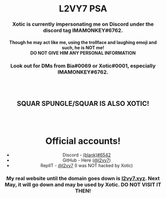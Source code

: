 <div align="center">
  <h1>L2VY7 PSA</h1>
  <h3>Xotic is currently impersonating me on Discord under the discord tag IMAMONKEY#6762.</h3>
  <h4>Though he may act like me, using the trollface and laughing emoji and such, he is NOT me!<br><strong>DO NOT GIVE HIM ANY PERSONAL INFORMATION</strong></h4>
  <h3>Look out for DMs from Bia#0069 or Xotic#0001, especially IMAMONKEY#6762.</h3>
  <br><br>
  <h2>SQUAR SPUNGLE/SQUAR IS ALSO XOTIC!</h2>
  <br><br>
  <h1>Official accounts!</h1>
  <ul>
      <li>Discord - <a href="https://discord.com/users/972293272112349204">(blank)#6542</a></li>
      <li>GitHub - Here (<a href="https://github.com/l2vy7">@l2vy7</a>)</li>
      <li>ReplIT - <a href="https://replit.com/@l2vy7">@l2vy7</a> (I was NOT hacked by Xotic)</li>
  </ul>
  <h3>My real website until the domain goes down is <a href="https://l2vy7.xyz">l2vy7.xyz</a>. Next May, it will go down and may be used by Xotic. DO NOT VISIT IT THEN!</h3>
</div>
